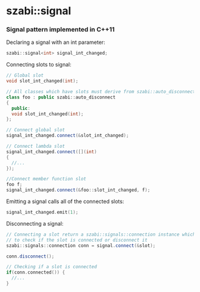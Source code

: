 # szabi::signal
### Signal pattern implemented in C++11

Declaring a signal with an int parameter:
```cpp
szabi::signal<int> signal_int_changed;
```
Connecting slots to signal:
```cpp
// Global slot
void slot_int_changed(int);

// All classes which have slots must derive from szabi::auto_disconnect
class foo : public szabi::auto_disconnect
{
  public:
  void slot_int_changed(int);
};

// Connect global slot
signal_int_changed.connect(&slot_int_changed);

// Connect lambda slot
signal_int_changed.connect([](int)
{
  //...
});

//Connect member function slot
foo f;
signal_int_changed.connect(&foo::slot_int_changed, f);
```
Emitting a signal calls all of the connected slots:
```cpp
signal_int_changed.emit(1);
```
Disconnecting a signal:
```cpp
// Connecting a slot return a szabi::signals::connection instance which can be
// to check if the slot is connected or disconnect it
szabi::signals::connection conn = signal.connect(&slot);

conn.disconnect();

// Checking if a slot is connected
if(conn.connected()) {
  //...
}
```
